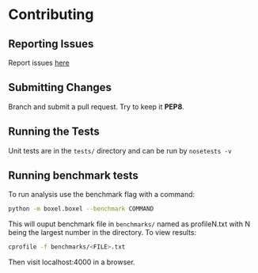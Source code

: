 # Contributing
## Reporting Issues
Report issues [here](https://github.com/wieden-kennedy/boxel/issues/new)
## Submitting Changes
Branch and submit a pull request. Try to keep it **PEP8**.
## Running the Tests
Unit tests are in the ```tests/``` directory and can be run by ```nosetests -v```
## Running benchmark tests
To run analysis use the benchmark flag with a command:
```bash
python -m boxel.boxel --benchmark COMMAND
```
This will ouput benchmark file in ```benchmarks/``` named as profileN.txt with N being
the largest number in the directory.
To view results:
```bash
cprofile -f benchmarks/<FILE>.txt
```
Then visit localhost:4000 in a browser.
